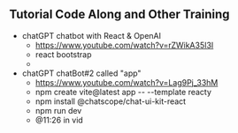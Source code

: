 ## Tutorial Code Along and Other Training

- chatGPT chatbot with React & OpenAI
    - https://www.youtube.com/watch?v=rZWikA35I3I
    - react bootstrap
    - 
- chatGPT chatBot#2 called "app"
    - https://www.youtube.com/watch?v=Lag9Pj_33hM
    - npm create vite@latest app -- --template reacty
    - npm install @chatscope/chat-ui-kit-react
    - npm run dev
    - @11:26 in vid